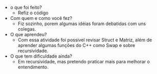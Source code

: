* o que foi feito?
  * Refiz o código
* Com quem e como você fez?
  * Fiz sozinho, porem algumas idéias foram debatidas com uns colegas. 
* O que aprendeu?
  * Com essa atividade foi possivel revisar Struct e Matriz, além de aprender algumas funções do C++ como Swap e sobre recursividade.
* O que tem dificuldade ainda?
  * Em recursividade, mas pretendo praticar mais para melhorar o entendimento.
